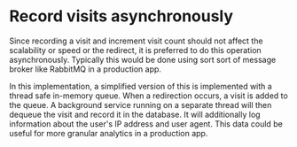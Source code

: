 # Record visits asynchronously

Since recording a visit and increment visit count should not affect the scalability or speed or the redirect, it is preferred
to do this operation asynchronously. Typically this would be done using sort sort of message broker like RabbitMQ in a production app.

In this implementation, a simplified version of this is implemented with a thread safe in-memory queue. When a redirection occurs,
a visit is added to the queue. A background service running on a separate thread will then dequeue the visit and record it in the
database. It will additionally log information about the user's IP address and user agent. This data could be useful for
more granular analytics in a production app.